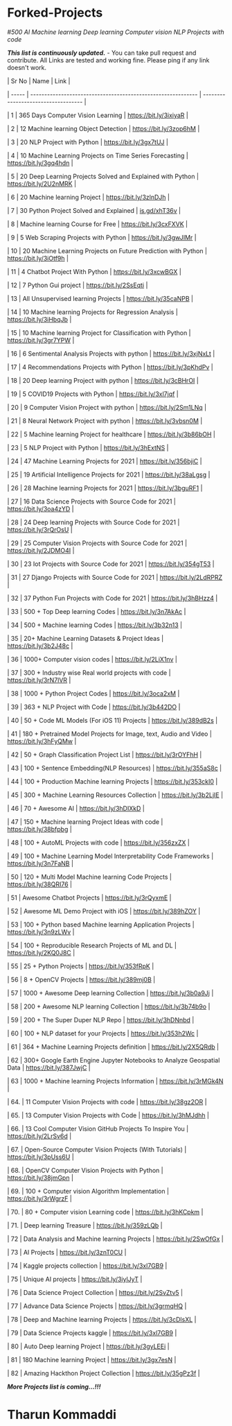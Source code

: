 # Forked-Projects

#*500 AI Machine learning Deep learning Computer vision NLP Projects with code*








***This list is continuously updated.*** - You can take pull request and contribute. All Links are tested and working fine. Please ping if any link doesn't work.



| Sr No | Name                                                         | Link                                |

| ----- | ------------------------------------------------------------ | ----------------------------------- |

| 1     | 365 Days Computer Vision Learning                            | https://bit.ly/3ixiyaR              |

| 2     | 12 Machine learning Object Detection                         | https://bit.ly/3zop6hM              |

| 3     | 20 NLP Project with Python                                   | https://bit.ly/3gx7tUJ              |

| 4     | 10 Machine Learning Projects on Time Series Forecasting      | https://bit.ly/3gq4hdn              |

| 5     | 20 Deep Learning Projects Solved and Explained with Python   | https://bit.ly/2U2nMRK              |

| 6     | 20 Machine learning Project                                  | https://bit.ly/3zlnDJh              |

| 7     | 30 Python Project Solved and Explained                       | [is.gd/xhT36v](http://is.gd/xhT36v) |

| 8     | Machine learning Course for Free                             | https://bit.ly/3cxFXVK              |

| 9     | 5 Web Scraping Projects with Python                          | https://bit.ly/3gwJIMr              |

| 10    | 20 Machine Learning Projects on Future Prediction with Python | https://bit.ly/3iOtf9h              |

| 11    | 4 Chatbot Project With Python                                | https://bit.ly/3xcwBGX              |

| 12    | 7 Python Gui project                                         | https://bit.ly/2SsEqti              |

| 13    | All Unsupervised learning Projects                           | https://bit.ly/35caNPB              |

| 14    | 10 Machine learning Projects for Regression Analysis         | https://bit.ly/3iHbqJb              |

| 15    | 10 Machine learning Project for Classification with Python   | https://bit.ly/3gr7YPW              |

| 16    | 6 Sentimental Analysis Projects with python                  | https://bit.ly/3xjNxLt              |

| 17    | 4 Recommendations Projects with Python                       | https://bit.ly/3pKhdPv              |

| 18    | 20 Deep learning Project with python                         | https://bit.ly/3cBHrOI              |

| 19    | 5 COVID19 Projects with Python                               | https://bit.ly/3xl7jqf              |

| 20    | 9 Computer Vision Project with python                        | https://bit.ly/2Sm1LNq              |

| 21    | 8 Neural Network Project with python                         | https://bit.ly/3vbsn0M              |

| 22    | 5 Machine learning Project for healthcare                    | https://bit.ly/3b86bOH              |

| 23    | 5 NLP Project with Python                                    | https://bit.ly/3hExtNS              |

| 24    | 47 Machine Learning Projects for 2021                        | https://bit.ly/356bjiC              |

| 25    | 19 Artificial Intelligence Projects for 2021                 | https://bit.ly/38aLgsg              |

| 26    | 28 Machine learning Projects for 2021                        | https://bit.ly/3bguRF1              |

| 27    | 16 Data Science Projects with Source Code for 2021           | https://bit.ly/3oa4zYD              |

| 28    | 24 Deep learning Projects with Source Code for 2021          | https://bit.ly/3rQrOsU              |

| 29    | 25 Computer Vision Projects with Source Code for 2021        | https://bit.ly/2JDMO4I              |

| 30    | 23 Iot Projects with Source Code for 2021                    | https://bit.ly/354gT53              |

| 31    | 27 Django Projects with Source Code for 2021                 | https://bit.ly/2LdRPRZ              |

| 32    | 37 Python Fun Projects with Code for 2021                    | https://bit.ly/3hBHzz4              |

| 33    | 500 + Top Deep learning Codes                                | https://bit.ly/3n7AkAc              |

| 34    | 500 + Machine learning Codes                                 | https://bit.ly/3b32n13              |

| 35    | 20+ Machine Learning Datasets & Project Ideas                | https://bit.ly/3b2J48c              |

| 36    | 1000+ Computer vision codes                                  | https://bit.ly/2LiX1nv              |

| 37    | 300 + Industry wise Real world projects with code            | https://bit.ly/3rN7lVR              |

| 38    | 1000 + Python Project Codes                                  | https://bit.ly/3oca2xM              |

| 39    | 363 + NLP Project with Code                                  | https://bit.ly/3b442DO              |

| 40    | 50 + Code ML Models (For iOS 11) Projects                    | https://bit.ly/389dB2s              |

| 41    | 180 + Pretrained Model Projects for Image, text, Audio and Video | https://bit.ly/3hFyQMw              |

| 42    | 50 + Graph Classification Project List                       | https://bit.ly/3rOYFhH              |

| 43    | 100 + Sentence Embedding(NLP Resources)                      | https://bit.ly/355aS8c              |

| 44    | 100 + Production Machine learning Projects                   | https://bit.ly/353ckI0              |

| 45    | 300 + Machine Learning Resources Collection                  | https://bit.ly/3b2LjIE              |

| 46    | 70 + Awesome AI                                              | https://bit.ly/3hDIXkD              |

| 47    | 150 + Machine learning Project Ideas with code               | https://bit.ly/38bfpbg              |

| 48    | 100 + AutoML Projects with code                              | https://bit.ly/356zxZX              |

| 49    | 100 + Machine Learning Model Interpretability Code Frameworks | https://bit.ly/3n7FaNB              |

| 50    | 120 + Multi Model Machine learning Code Projects             | https://bit.ly/38QRI76              |

| 51    | Awesome Chatbot Projects                                     | https://bit.ly/3rQyxmE              |

| 52    | Awesome ML Demo Project with iOS                             | https://bit.ly/389hZOY              |

| 53    | 100 + Python based Machine learning Application Projects     | https://bit.ly/3n9zLWv              |

| 54    | 100 + Reproducible Research Projects of ML and DL            | https://bit.ly/2KQ0J8C              |

| 55    | 25 + Python Projects                                         | https://bit.ly/353fRpK              |

| 56    | 8 + OpenCV Projects                                          | https://bit.ly/389mj0B              |

| 57    | 1000 + Awesome Deep learning Collection                      | https://bit.ly/3b0a9Jj              |

| 58    | 200 + Awesome NLP learning Collection                        | https://bit.ly/3b74b9o              |

| 59    | 200 + The Super Duper NLP Repo                               | https://bit.ly/3hDNnbd              |

| 60    | 100 + NLP dataset for your Projects                          | https://bit.ly/353h2Wc              |

| 61    | 364 + Machine Learning Projects definition                   | https://bit.ly/2X5QRdb              |

| 62    | 300+ Google Earth Engine Jupyter Notebooks to Analyze Geospatial Data | https://bit.ly/387JwjC              |

| 63    | 1000 + Machine learning Projects Information                 | https://bit.ly/3rMGk4N              |

| 64.   | 11 Computer Vision Projects with code                        | https://bit.ly/38gz2OR              |

| 65.   | 13 Computer Vision Projects with Code                        | https://bit.ly/3hMJdhh              |

| 66.   | 13 Cool Computer Vision GitHub Projects To Inspire You       | https://bit.ly/2LrSv6d              |

| 67.   | Open-Source Computer Vision Projects (With Tutorials)        | https://bit.ly/3pUss6U              |

| 68.   | OpenCV Computer Vision Projects with Python                  | https://bit.ly/38jmGpn              |

| 69.   | 100 + Computer vision Algorithm Implementation               | https://bit.ly/3rWgrzF              |

| 70.   | 80 + Computer vision Learning code                           | https://bit.ly/3hKCpkm              |

| 71.   | Deep learning Treasure                                       | https://bit.ly/359zLQb              |

| 72    | Data Analysis and Machine learning Projects                  | https://bit.ly/2SwOfGx              |

| 73    | AI Projects                                                  | https://bit.ly/3znT0CU              |

| 74    | Kaggle projects collection                                   | https://bit.ly/3xl7GB9              |

| 75    | Unique AI projects                                           | https://bit.ly/3iylJyT              |

| 76    | Data Science Project Collection                              | https://bit.ly/2SvZtv5              |

| 77    | Advance Data Science Projects                                | https://bit.ly/3grmqHQ              |

| 78    | Deep and Machine learning Projects                           | https://bit.ly/3cDlsXL              |

| 79    | Data Science Projects kaggle                                 | https://bit.ly/3xl7GB9              |

| 80    | Auto Deep learning Project                                   | https://bit.ly/3gyLEEi              |

| 81    | 180 Machine learning Project                                 | https://bit.ly/3gx7esN              |

| 82    | Amazing Hackthon Project Collection                          | https://bit.ly/35gPz3f              |



***More Projects list is coming...!!!***



# Tharun Kommaddi


